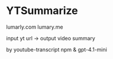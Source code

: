 ﻿# YTSummarize

lumarly.com 
lumary.me

input yt url -> output video summary

by youtube-transcript npm & gpt-4.1-mini

